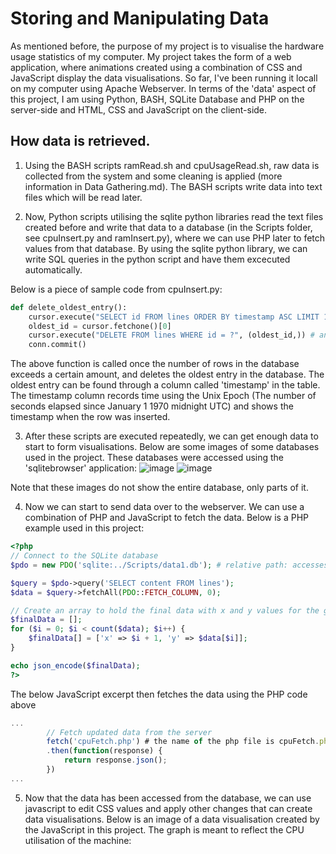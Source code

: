 # Storing and Manipulating Data

As mentioned before, the purpose of my project is to visualise the hardware usage statistics of my computer.
My project takes the form of a web application, where animations created using a combination of CSS and JavaScript display the data visualisations. 
So far, I've been running it locall on my computer using Apache Webserver. In terms of the 'data' aspect of this project, I am using Python, BASH, SQLite Database and PHP on the server-side and HTML, CSS and JavaScript on the client-side.

<h2>How data is retrieved.</h2>

1. Using the BASH scripts ramRead.sh and cpuUsageRead.sh, raw data is collected from the system and some cleaning is applied (more information in Data Gathering.md). The BASH scripts write data into text files which will be read later.


2. Now, Python scripts utilising the sqlite python libraries read the text files created before and write that data to a database (in the Scripts folder, see cpuInsert.py and ramInsert.py), where we can use PHP later to fetch values from that database. By using the sqlite python library, we can write SQL queries in the python script and have them excecuted automatically.

Below is a piece of sample code from cpuInsert.py:
  
```python
def delete_oldest_entry():
    cursor.execute("SELECT id FROM lines ORDER BY timestamp ASC LIMIT 1") # SQL here
    oldest_id = cursor.fetchone()[0]
    cursor.execute("DELETE FROM lines WHERE id = ?", (oldest_id,)) # and here
    conn.commit()
```
The above function is called once the number of rows in the database exceeds a certain amount, and deletes the oldest entry in the database. The oldest entry can be found through a column called 'timestamp' in the table. The timestamp column records time using the Unix Epoch (The number of seconds elapsed since January 1 1970 midnight UTC) and shows the timestamp when the row was inserted.

3. After these scripts are executed repeatedly, we can get enough data to start to form visualisations. Below are some images of some databases used in the project. These databases were accessed using the 'sqlitebrowser' application:
![image](https://github.com/hydricAcid/DA-SAT/assets/126314765/c91125c1-1d68-4999-a8e8-2e8d8397f932)
![image](https://github.com/hydricAcid/DA-SAT/assets/126314765/07cbb065-be1d-49ce-a4bd-3b29fbb4991a)

Note that these images do not show the entire database, only parts of it.

4. Now we can start to send data over to the webserver. We can use a combination of PHP and JavaScript to fetch the data. Below is a PHP example used in this project:
```php
<?php
// Connect to the SQLite database
$pdo = new PDO('sqlite:../Scripts/data1.db'); # relative path: accesses the parent directory then goes into the Scripts folder to access the database

$query = $pdo->query('SELECT content FROM lines');
$data = $query->fetchAll(PDO::FETCH_COLUMN, 0);

// Create an array to hold the final data with x and y values for the graph
$finalData = [];
for ($i = 0; $i < count($data); $i++) {
    $finalData[] = ['x' => $i + 1, 'y' => $data[$i]];
}

echo json_encode($finalData);
?>
```
The below JavaScript excerpt then fetches the data using the PHP code above

```javascript
...
        // Fetch updated data from the server
        fetch('cpuFetch.php') # the name of the php file is cpuFetch.php
        .then(function(response) {
            return response.json();
        })
...
```
5. Now that the data has been accessed from the database, we can use javascript to edit CSS values and apply other changes that can create data visualisations. Below is an image of a data visualisation created by the JavaScript in this project. The graph is meant to reflect the CPU utilisation of the machine:



  
